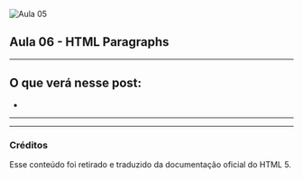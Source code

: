 ![Aula 05](/aula-05/img/aula-05.png)

## Aula 06 - HTML Paragraphs
___

**O que verá nesse post:**
- 
- 
___

___

### Créditos

Esse conteúdo foi retirado e traduzido da documentação oficial do HTML 5.
